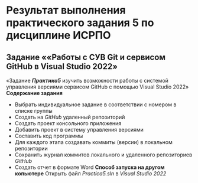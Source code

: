 # Результат выполнения практического задания 5 по дисциплине ИСРПО
## Задание ««Работы с СУВ Git и сервисом GitHub в Visual Studio 2022»
«Задание ***Практика5*** изучить возможности работы с системой управления версиями сервисом GitHub с помощью Visual Studio 2022»
**Содержание задания**
- Выбрать индивидуальное задание в соответствии с номером в списке группы
- Создать на *GitHub* удаленный репозиторий
- Создать проект консольного приложения
- Добавить проект в систему управления версиями
- Составить код программы
- Для каждого этапа создавать коммиты (версии) в локальном репозитории
- Сохранить журнал коммитов локального и удаленного репозиториев *GitHub*
- Создать отчет в формате Word
**Способ запуска на другом копьютере**
Открыть файл *Practica5.sln* в *Visual Studio 2022*
